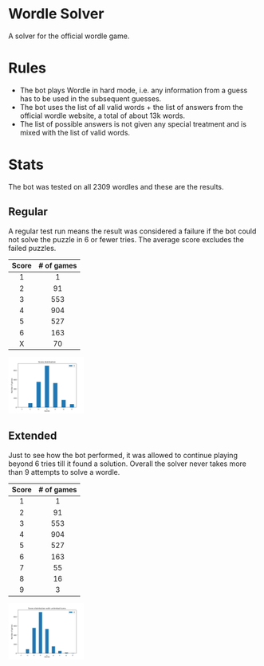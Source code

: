# Wordle Solver
A solver for the official wordle game.

# Rules
- The bot plays Wordle in hard mode, i.e. any information from a guess has to be used in the subsequent guesses.
- The bot uses the list of all valid words + the list of answers from the official wordle website, a total of about 13k words.
- The list of possible answers is not given any special treatment and is mixed with the list of valid words.

# Stats

The bot was tested on all 2309 wordles and these are the results.

## Regular
A regular test run means the result was considered a failure if the bot could not solve the puzzle in 6 or fewer tries. The average score excludes the failed puzzles.

| Score | # of games |
|:-----:|:----------:|
|   1   |      1     |
|   2   |     91     |
|   3   |     553    |
|   4   |     904    |
|   5   |     527    |
|   6   |     163    |
|   X   |     70     |

<img src="https://github.com/Aveek-Saha/wordle-solver/blob/master/graphs/analysis.png" width="30%"></img>


## Extended
Just to see how the bot performed, it was allowed to continue playing beyond 6 tries till it found a solution. Overall the solver never takes more than 9 attempts to solve a wordle.

| Score | # of games |
|:-----:|:----------:|
|   1   |      1     |
|   2   |     91     |
|   3   |     553    |
|   4   |     904    |
|   5   |     527    |
|   6   |     163    |
|   7   |     55     |
|   8   |     16     |
|   9   |      3     |

<img src="https://github.com/Aveek-Saha/wordle-solver/blob/master/graphs/analysis_unlimited.png" width="30%"></img>

